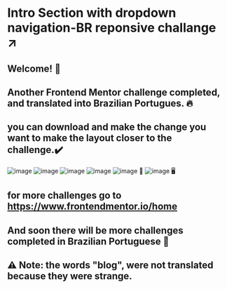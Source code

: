 # Intro Section with dropdown navigation-BR reponsive challange ↗️
## Welcome! 👋
## Another Frontend Mentor challenge completed, and translated into Brazilian Portugues. 🔥
## you can download and make the change you want to make the layout closer to the challenge.✔️
![image](https://user-images.githubusercontent.com/94203956/169663748-f552d16e-3494-4835-99d8-2b7434c3cedc.png)
![image](https://user-images.githubusercontent.com/94203956/169663778-9859fbde-0b55-4c2b-8a56-2da86421495c.png)
![image](https://user-images.githubusercontent.com/94203956/169663798-535e1928-d9c9-4476-8b80-d2b39f3a9082.png)
![image](https://user-images.githubusercontent.com/94203956/169663823-8058e78f-d461-4101-8d79-24dece4c2a1e.png)
![image](https://user-images.githubusercontent.com/94203956/169663836-0193484b-a5fe-4e51-a1bb-e65d0c3b3c6e.png)
📱
![image](https://user-images.githubusercontent.com/94203956/169663876-dd96f3f9-d946-446e-b127-cefc293f1489.png)
🖥️

## for more challenges go to https://www.frontendmentor.io/home
## And soon there will be more challenges completed in Brazilian Portuguese 💪
## ⚠️ Note: the words "blog", were not translated because they were strange.
